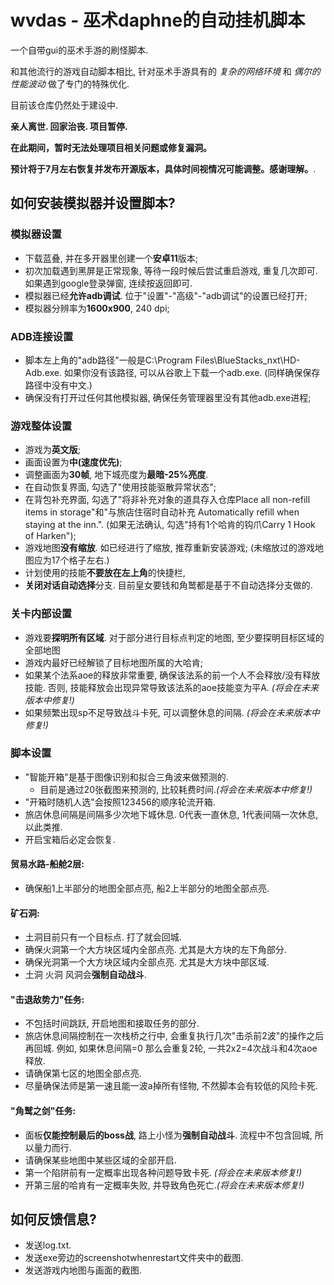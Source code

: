 # wvdas - 巫术daphne的自动挂机脚本
一个自带gui的巫术手游的刷怪脚本.

和其他流行的游戏自动脚本相比, 针对巫术手游具有的 *复杂的网络环境* 和 *偶尔的性能波动* 做了专门的特殊优化.

目前该仓库仍然处于建设中.


**亲人离世. 回家治丧. 项目暂停.**

**在此期间，暂时无法处理项目相关问题或修复漏洞。**

**预计将于7月左右恢复并发布开源版本，具体时间视情况可能调整。感谢理解。**.

## 如何安装模拟器并设置脚本?
### 模拟器设置
- 下载蓝叠, 并在多开器里创建一个**安卓11**版本;
- 初次加载遇到黑屏是正常现象, 等待一段时候后尝试重启游戏, 重复几次即可. 如果遇到google登录弹窗, 连续按返回即可.
- 模拟器已经**允许adb调试**. 位于"设置"-"高级"-"adb调试"的设置已经打开;
- 模拟器分辨率为**1600x900**, 240 dpi;

### ADB连接设置
- 脚本左上角的"adb路径"一般是C:\Program Files\BlueStacks_nxt\HD-Adb.exe. 如果你没有该路径, 可以从谷歌上下载一个adb.exe. (同样确保保存路径中没有中文.)
- 确保没有打开过任何其他模拟器, 确保任务管理器里没有其他adb.exe进程;

### 游戏整体设置
- 游戏为**英文版**;
- 画面设置为**中(速度优先)**;
- 调整画面为**30帧**, 地下城亮度为**最暗-25%亮度**.
- 在自动恢复界面, 勾选了"使用技能驱散异常状态";
- 在背包补充界面, 勾选了"将非补充对象的道具存入仓库Place all non-refill items in storage"和"与旅店住宿时自动补充 Automatically refill when staying at the inn.". (如果无法确认, 勾选"持有1个哈肯的钩爪Carry 1 Hook of Harken");
- 游戏地图**没有缩放**. 如已经进行了缩放, 推荐重新安装游戏; (未缩放过的游戏地图应为17个格子左右.)
- 计划使用的技能**不要放在左上角**的快捷栏,
- **关闭对话自动选择**分支. 目前皇女要钱和角鹫都是基于不自动选择分支做的.

### 关卡内部设置
- 游戏要**探明所有区域**. 对于部分进行目标点判定的地图, 至少要探明目标区域的全部地图
- 游戏内最好已经解锁了目标地图所属的大哈肯;
- 如果某个法系aoe的释放非常重要, 确保该法系的前一个人不会释放/没有释放技能. 否则, 技能释放会出现异常导致该法系的aoe技能变为平A. *(将会在未来版本中修复!)*
- 如果频繁出现sp不足导致战斗卡死, 可以调整休息的间隔. *(将会在未来版本中修复!)*

### 脚本设置
- "智能开箱"是基于图像识别和拟合三角波来做预测的.
	- 目前是通过20张截图来预测的, 比较耗费时间.*(将会在未来版本中修复!)*
- "开箱时随机人选"会按照123456的顺序轮流开箱.
- 旅店休息间隔是间隔多少次地下城休息. 0代表一直休息, 1代表间隔一次休息, 以此类推.
- 开启宝箱后必定会恢复.
#### 贸易水路-船舱2层:
- 确保船1上半部分的地图全部点亮, 船2上半部分的地图全部点亮.
#### 矿石洞: 
- 土洞目前只有一个目标点. 打了就会回城.
- 确保火洞第一个大方块区域内全部点亮. 尤其是大方块的左下角部分.
- 确保光洞第一个大方块区域内全部点亮. 尤其是大方块中部区域.
- 土洞 火洞 风洞会**强制自动战斗**.
#### "击退敌势力"任务: 
- 不包括时间跳跃, 开启地图和接取任务的部分.
- 旅店休息间隔控制在一次栈桥之行中, 会重复执行几次"击杀前2波"的操作之后再回城. 例如, 如果休息间隔=0 那么会重复2轮, 一共2x2=4次战斗和4次aoe释放.
- 请确保第七区的地图全部点亮.
- 尽量确保法师是第一速且能一波a掉所有怪物, 不然脚本会有较低的风险卡死.
#### "角鹫之剑"任务: 
- 面板**仅能控制最后的boss战**, 路上小怪为**强制自动战斗**. 流程中不包含回城, 所以量力而行.
- 请确保某些地图中某些区域的全部开启.
- 第一个陷阱前有一定概率出现各种问题导致卡死. *(将会在未来版本修复!)*
- 开第三层的哈肯有一定概率失败, 并导致角色死亡.*(将会在未来版本修复!)*

## 如何反馈信息?
- 发送log.txt.
- 发送exe旁边的screenshotwhenrestart文件夹中的截图.
- 发送游戏内地图与画面的截图.
